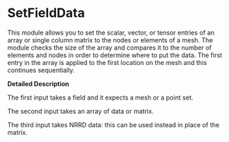 # SetFieldData

This module allows you to set the scalar, vector, or tensor entries of an array or single column matrix to the nodes or elements of a mesh. The module checks the size of the array and compares it to the number of elements and nodes in order to determine where to put the data. The first entry in the array is applied to the first location on the mesh and this continues sequentially.

**Detailed Description**


The first input takes a field and it expects a mesh or a point set.

The second input takes an array of data or matrix.

The third input takes NRRD data: this can be used instead in place of the matrix.
